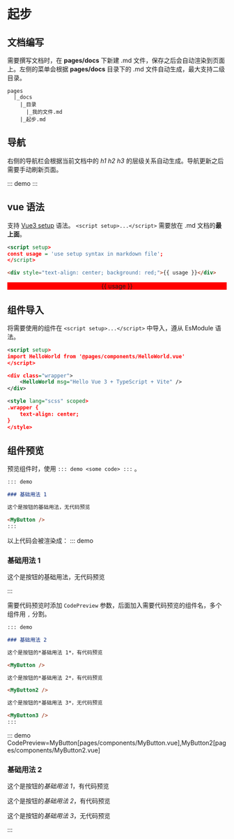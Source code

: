 <script setup>
const usage = 'use setup syntax in markdown file';
</script>

# 起步

## 文档编写

需要撰写文档时，在 **pages/docs** 下新建 .md 文件，保存之后会自动渲染到页面上。左侧的菜单会根据 **pages/docs** 目录下的 .md 文件自动生成，最大支持二级目录。

```text
pages
  |_docs
    |_目录
      |_我的文件.md
    |_起步.md
```

## 导航

右侧的导航栏会根据当前文档中的 _h1_ _h2_ _h3_ 的层级关系自动生成。导航更新之后需要手动刷新页面。

::: demo
<Navigator />
:::

## vue 语法

支持 [Vue3 setup](https://v3.vuejs.org/api/sfc-script-setup.html#sfc-script-setup) 语法。 `<script setup>...</script>` 需要放在 .md 文档的**最上面**。

```xml
<script setup>
const usage = 'use setup syntax in markdown file';
</script>
```

```html
<div style="text-align: center; background: red;">{{ usage }}</div>
```

<div style="text-align: center; background: red;" >{{ usage }}</div>

## 组件导入

将需要使用的组件在 `<script setup>...</script>` 中导入，遵从 EsModule 语法。

```xml
<script setup>
import HelloWorld from '@pages/components/HelloWorld.vue'
</script>

<div class="wrapper">
    <HelloWorld msg="Hello Vue 3 + TypeScript + Vite" />
</div>

<style lang="scss" scoped>
.wrapper {
    text-align: center;
}
</style>
```

<div class="wrapper">
    <HelloWorld msg="Hello Vue 3 + TypeScript + Vite" />
</div>

<style lang="scss" scoped>
.wrapper {
    text-align: center;
}
</style>

## 组件预览

预览组件时，使用 `::: demo <some code> :::` 。

```md
::: demo

### 基础用法 1

这个是按钮的基础用法，无代码预览

<MyButton />
:::
```

以上代码会被渲染成：
::: demo

### 基础用法 1

这个是按钮的基础用法，无代码预览

<MyButton />
:::

需要代码预览时添加 `CodePreview` 参数，后面加入需要代码预览的组件名，多个组件用 `,` 分割。

```md
::: demo

### 基础用法 2

这个是按钮的*基础用法 1*，有代码预览

<MyButton />

这个是按钮的*基础用法 2*，有代码预览

<MyButton2 />

这个是按钮的*基础用法 3*，无代码预览

<MyButton3 />
:::
```

::: demo CodePreview=MyButton[pages/components/MyButton.vue],MyButton2[pages/components/MyButton2.vue]

### 基础用法 2

这个是按钮的*基础用法 1*，有代码预览

<MyButton />

这个是按钮的*基础用法 2*，有代码预览

<MyButton2 />

这个是按钮的*基础用法 3*，无代码预览

<MyButton3 />
:::
